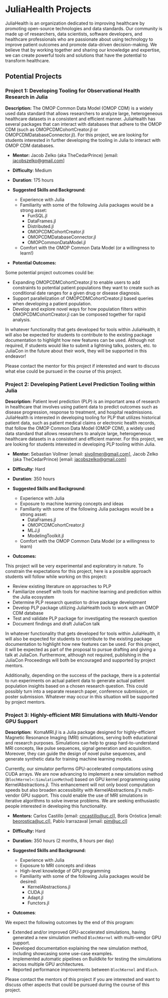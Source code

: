 # JuliaHealth Projects 

JuliaHealth is an organization dedicated to improving healthcare by promoting open-source technologies and data standards.
Our community is made up of researchers, data scientists, software developers, and healthcare professionals who are passionate about using technology to improve patient outcomes and promote data-driven decision-making.
We believe that by working together and sharing our knowledge and expertise, we can create powerful tools and solutions that have the potential to transform healthcare.

## Potential Projects

### Project 1: Developing Tooling for Observational Health Research in Julia

**Description:** The OMOP Common Data Model (OMOP CDM) is a widely used data standard that allows researchers to analyze large, heterogeneous healthcare datasets in a consistent and efficient manner.
JuliaHealth has several packages that can interact with databases that adhere to the OMOP CDM (such as OMOPCDMCohortCreator.jl or OMOPCDMDatabaseConnector.jl).
For this project, we are looking for students interested in further developing the tooling in Julia to interact with OMOP CDM databases. 

- **Mentor:** Jacob Zelko (aka TheCedarPrince) [email: jacobszelko@gmail.com]

- **Difficulty**: Medium

- **Duration**: 175 hours

- **Suggested Skills and Background**: 
  - Experience with Julia
  - Familiarity with some of the following Julia packages would be a strong asset: 
    - FunSQL.jl
    - DataFrames.jl 
    - Distributed.jl 
    - OMOPCDMCohortCreator.jl 
    - OMOPCDMDatabaseConnector.jl 
    - OMOPCommonDataModel.jl
  - Comfort with the OMOP Common Data Model (or a willingness to learn!)

- **Potential Outcomes:** 

Some potential project outcomes could be:

- Expanding OMOPCDMCohortCreator.jl to enable users to add constraints to potential patient populations they want to create such as conditional date ranges for a given drug or disease diagnosis.
- Support parallelization of OMOPCDMCohortCreator.jl based queries when developing a patient population. 
- Develop and explore novel ways for how population filters within OMOPCDMCohortCreator.jl can be composed together for rapid analysis.

In whatever functionality that gets developed for tools within JuliaHealth, it will also be expected for students to contribute to the existing package documentation to highlight how new features can be used.
Although not required, if students would like to submit a lightning talks, posters, etc. to JuliaCon in the future about their work, they will be supported in this endeavor!

Please contact the mentor for this project if interested and want to discuss what else could be pursued in the course of this project.

### Project 2: Developing Patient Level Prediction Tooling within Julia

**Description:** Patient level prediction (PLP) is an important area of research in healthcare that involves using patient data to predict outcomes such as disease progression, response to treatment, and hospital readmissions.
JuliaHealth is interested in developing tooling for PLP that utilizes historical patient data, such as patient medical claims or electronic health records, that follow the OMOP Common Data Model (OMOP CDM), a widely used data standard that allows researchers to analyze large, heterogeneous healthcare datasets in a consistent and efficient manner.
For this project, we are looking for students interested in developing PLP tooling within Julia.

- **Mentor:** Sebastian Vollmer [email: sjvollmer@gmail.com], Jacob Zelko (aka TheCedarPrince) [email: jacobszelko@gmail.com]

- **Difficulty**: Hard

- **Duration**: 350 hours

- **Suggested Skills and Background**: 
  - Experience with Julia
  - Exposure to machine learning concepts and ideas
  - Familiarity with some of the following Julia packages would be a strong asset: 
    - DataFrames.jl 
    - OMOPCDMCohortCreator.jl 
    - MLJ.jl 
    - ModelingToolkit.jl 
  - Comfort with the OMOP Common Data Model (or a willingness to learn)

- **Outcomes:** 

This project will be very experimental and exploratory in nature.
To constrain the expectations for this project, here is a possible approach students will follow while working on this project:

  - Review existing literature on approaches to PLP
  - Familiarize oneself with tools for machine learning and prediction within the Julia ecosystem
  - Determine PLP research question to drive package development 
  - Develop PLP package utilizing JuliaHealth tools to work with an OMOP CDM database 
  - Test and validate PLP package for investigating the research question 
  - Document findings and draft JuliaCon talk

In whatever functionality that gets developed for tools within JuliaHealth, it will also be expected for students to contribute to the existing package documentation to highlight how new features can be used.
For this project, it will be expected as part of the proposal to pursue drafting and giving a talk at JuliaCon. 
Furthermore, although not required, publishing in the JuliaCon Proceedings will both be encouraged and supported by project mentors. 

Additionally, depending on the success of the package, there is a potential to run experiments on actual patient data to generate actual patient population insights based on a chosen research question. 
This could possibly turn into a separate research paper, conference submission, or poster submission. 
Whatever may occur in this situation will be supported by project mentors. 

### Project 3: Highly-efficient MRI Simulations with Multi-Vendor GPU Support

**Description:** 
KomaMRI.jl is a Julia package designed for highly-efficient Magnetic Resonance Imaging (MRI) simulations, serving both educational and research purposes. Simulations can help to grasp hard-to-understand MRI concepts, like pulse sequences, signal generation and acquisition. Moreover, they can guide the design of novel pulse sequences, and generate synthetic data for training machine learning models.

Currently, our simulator performs GPU-accelerated computations using CUDA arrays. We are now advancing to implement a new simulation method (`BlochKernel<:SimulationMethod`) based on GPU kernel programming using KernelAbstractions.jl. This enhancement will not only boost computation speeds but also broaden accessibility with KernelAbstractions.jl's multi-vendor GPU support. This could enable the use of MRI simulations in iterative algorithms to solve inverse problems. We are seeking enthusiastic people interested in developing this functionality.

- **Mentors:** Carlos Castillo [email: cncastillo@uc.cl], Boris Oróstica [email: beorostica@uc.cl], Pablo Irarrazaval [email: pim@uc.cl]

- **Difficulty:** Hard

- **Duration:** 350 hours (2 months, 8 hours per day)

- **Suggested Skills and Background:**
  - Experience with Julia
  - Exposure to MRI concepts and ideas
  - High-level knowledge of GPU programming
  - Familiarity with some of the following Julia packages would be desired:
	  - KernelAbstractions.jl
	  - CUDA.jl
	  - Adapt.jl
	  - Functors.jl

- **Outcomes**:

We expect the following outcomes by the end of this program:

  - Extended and/or improved GPU-accelerated simulations, having generated a new simulation method `BlochKernel` with multi-vendor GPU support.
  - Developed documentation explaining the new simulation method, including showcasing some use-case examples.
  - Implemented automatic pipelines on Buildkite for testing the simulations across multiple GPU architectures.
  - Reported performance improvements between `BlochKernel` and `Bloch`.

Please contact the mentors of this project if you are interested and want to discuss other aspects that could be pursued during the course of this project.
